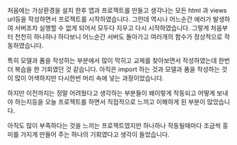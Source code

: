처음에는 가상환경을 설치 한후 앱과 프로젝트를 만들고 생각나는 모든 html 과 views url등을 작성하면서 프로젝트를 시작하였습니다.
그런데 역시나 어느순간 에러가 발생하여 서버조차 실행할 수 없게 되어서 
모두다 지우고 다시 시작하였습니다. 그렇게 처음부터 천천히 하나하나 하다보니 어느순간 서버도 돌아가고 여러개의 함수가 정상적으로 작동하였습니다.

특히 모델과 폼을 작성하는 부분에서 많이 막히고 교제를 찾아보면서 작성하였는데 한번더 복습을 한 기회였던 것 같습니다. 아직은 import 하는 것과 모델과 폼을 작성하는 것이 많이 어색하지만 다시한번 머리 속에 넣는 과정이었습니다.

하지만 이전까지는 정말 어려웠다고 생각하는 부분들이 왜이렇게 작동되고 어떻게 보내야 하는지등을 오늘 프로젝트를 하면서 직접적으로 느끼고 이해하게 된 부분이 많았습니다.

아직도 많이 부족하다는 것을 느끼는 프로젝트였지만 하나하나 작동될때마다 조금씩 흥미를 가지게 만들어 주는 하나의 기회였다고 생각이 들었습니다.
